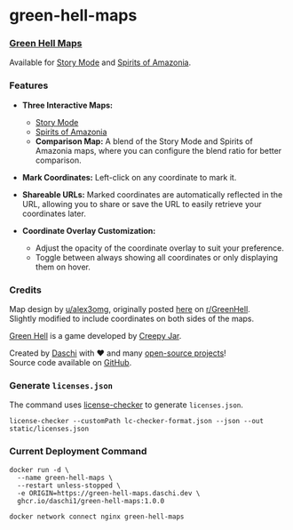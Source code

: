 # green-hell-maps

### [Green Hell Maps](https://green-hell-maps.daschi.dev/)

Available for [Story Mode](https://green-hell-maps.daschi.dev/story-mode)
and [Spirits of Amazonia](https://green-hell-maps.daschi.dev/spirits-of-amazonia).

### Features

- **Three Interactive Maps:**
    - [Story Mode](https://green-hell-maps.daschi.dev/story-mode)
    - [Spirits of Amazonia](https://green-hell-maps.daschi.dev/spirits-of-amazonia)
    - **Comparison Map:** A blend of the Story Mode and Spirits of Amazonia maps, where you can
      configure the blend ratio for better comparison.

- **Mark Coordinates:** Left-click on any coordinate to mark it.

- **Shareable URLs:** Marked coordinates are automatically reflected in the URL, allowing you to
  share or save the URL to easily retrieve your coordinates later.

- **Coordinate Overlay Customization:**
    - Adjust the opacity of the coordinate overlay to suit your preference.
    - Toggle between always showing all coordinates or only displaying them on hover.

### Credits

Map design by [u/alex3omg](https://www.reddit.com/user/alex3omg/), originally
posted [here](https://www.reddit.com/r/GreenHell/comments/11miatv/green_hell_full_map_with_icons_spoilers_story_and/)
on [r/GreenHell](https://www.reddit.com/r/GreenHell/).  
Slightly modified to include coordinates on both sides of the maps.

[Green Hell](https://greenhell-game.com/) is a game developed
by [Creepy Jar](https://creepyjar.com/en/).

Created by [Daschi](https://github.com/Daschi1) with ♥ and
many [open-source projects](https://green-hell-maps.daschi.dev/licenses)!  
Source code available on [GitHub](https://github.com/Daschi1/green-hell-maps).

### Generate `licenses.json`

The command uses [license-checker](https://github.com/davglass/license-checker) to
generate `licenses.json`.

```shell
license-checker --customPath lc-checker-format.json --json --out static/licenses.json
```

### Current Deployment Command

```shell
docker run -d \
  --name green-hell-maps \
  --restart unless-stopped \
  -e ORIGIN=https://green-hell-maps.daschi.dev \
  ghcr.io/daschi1/green-hell-maps:1.0.0

docker network connect nginx green-hell-maps
```
